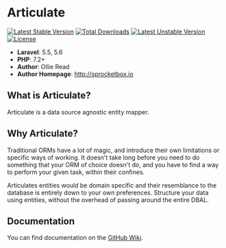 # Articulate #

[![Latest Stable Version](https://poser.pugx.org/ollieread/articulate/v/stable.png)](https://packagist.org/packages/ollieread/articulate) [![Total Downloads](https://poser.pugx.org/ollieread/articulate/downloads.png)](https://packagist.org/packages/ollieread/articulate) [![Latest Unstable Version](https://poser.pugx.org/ollieread/articulate/v/unstable.png)](https://packagist.org/packages/ollieread/articulate) [![License](https://poser.pugx.org/ollieread/articulate/license.png)](https://packagist.org/packages/ollieread/articulate)

- **Laravel**: 5.5, 5.6
- **PHP**: 7.2+
- **Author**: Ollie Read 
- **Author Homepage**: http://sprocketbox.io

## What is Articulate?

Articulate is a data source agnostic entity mapper.

## Why Articulate?

Traditional ORMs have a lot of magic, and introduce their own limitations or specific ways of working.
It doesn't take long before you need to do something that your ORM of choice doesn't do, and you have
to find a way to perform your given task, within their confines. 

Articulates entities would be domain specific and their resemblance to the database is entirely down to
your own preferences. Structure your data using entities, without the overhead of passing around the 
entire DBAL.

## Documentation

You can find documentation on the [GitHub Wiki](https://github.com/sprocketbox/articulate/wiki).
